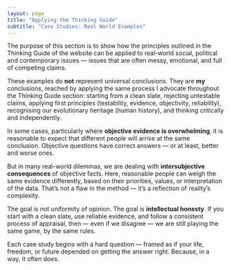 ```yaml
---
layout: page
title: "Applying the Thinking Guide"
subtitle: "Case Studies: Real World Examples"
---
```


The purpose of this section is to show how the principles outlined in the Thinking Guide of the website can be applied to real-world social, political and contemporary issues — issues that are often messy, emotional, and full of competing claims.

These examples do **not** represent universal conclusions. They are **my** conclusions, reached by applying the same process I advocate throughout the Thinking Guide section: starting from a clean slate, rejecting untestable claims, applying first principles (testability, evidence, objectivity, reliability), recognising our evolutionary heritage (human history), and thinking critically and independently.

In some cases, particularly where **objective evidence is overwhelming**, it is reasonable to expect that different people will arrive at the same conclusion. Objective questions have correct answers — or at least, better and worse ones.

But in many real-world dilemmas, we are dealing with **intersubjective consequences** of objective facts. Here, reasonable people can weigh the same evidence differently, based on their priorities, values, or interpretation of the data. That’s not a flaw in the method — it’s a reflection of reality’s complexity.

The goal is not uniformity of opinion. The goal is **intellectual honesty**. If you start with a clean slate, use reliable evidence, and follow a consistent process of appraisal, then — even if we disagree — we are still playing the same game, by the same rules.

Each case study begins with a hard question — framed as if your life, freedom, or future depended on getting the answer right. Because, in a way, it often does.
